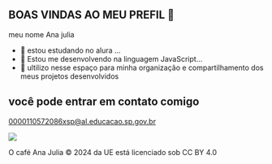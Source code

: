 ## BOAS VINDAS AO MEU PREFIL 👋

meu nome Ana julia

- 🔭 estou estudando no alura ...
- 🌱 Estou me desenvolvendo na linguagem JavaScript...
- 👯 ultilizo nesse espaço para minha organização e compartilhamento dos meus projetos desenvolvidos

## você pode entrar em contato comigo

0000110572086xsp@al.educacao.sp.gov.br

![](https://th.bing.com/th/id/R.78895361b3c17a5f8e98e255f204ef7b?rik=RmsZnlYR9mnNxA&riu=http%3a%2f%2fbuzz.longwood.edu%2ffiles%2f2015%2f02%2fSB.gif&ehk=Xo%2fbb1w%2b9SRqg866%2f5LlwYFnnKXt8futLlv4nUdOH7o%3d&risl=&pid=ImgRaw&r=0)

O café Ana Julia © 2024 da UE está licenciado sob CC BY 4.0



